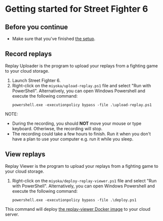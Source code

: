 # Getting started for Street Fighter 6

## Before you continue

- Make sure that you've finished [the setup](../getting_started.md#setup).

## Record replays

Replay Uploader is the program to upload your replays from a fighting game to your cloud storage.

1. Launch Street Fighter 6.
1. Right-click on the `miyoka/upload-replay.ps1` file and select "Run with PowerShell".
    Alternatively, you can open Windows Powershell and execute the following command:
    ```
    powershell.exe -executionpolicy bypass -file .\upload-replay.ps1
    ```

NOTE:

- During the recording, you should **NOT** move your mouse or type keyboard. Otheriwse, the recording will stop.
- The recording could take a few hours to finish. Run it when you don't have a plan to use your computer e.g. run it while you sleep.

## View replays

Replay Viewer is the program to upload your replays from a fighting game to your cloud storage.

1. Right-click on the `miyoka/deploy-replay-viewer.ps1` file and select "Run with PowerShell".
    Alternatively, you can open Windows Powershell and execute the following command:
    ```
    powershell.exe -executionpolicy bypass -file .\deploy.ps1
    ```

This command will deploy [the replay-viewer Docker image](https://hub.docker.com/r/fgcreplaymiyoka/replay-viewer/tags)
to your cloud server.
